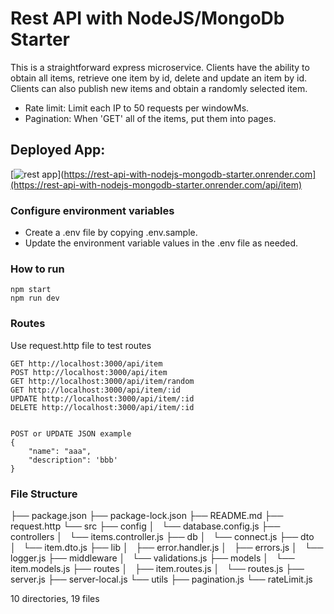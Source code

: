 # Rest API with NodeJS/MongoDb Starter


This is a straightforward express microservice. Clients have the ability to obtain all items, retrieve one item by id, delete and update an item by id. Clients can also publish new items and obtain a randomly selected item.

* Rate limit: Limit each IP to 50 requests per windowMs.
* Pagination: When 'GET' all of the items, put them into pages.


## Deployed App:

[![rest app](https://img.shields.io/badge/render-%46E3B7.svg?style=for-the-badge&logo=render&logoColor=white)](https://rest-api-with-nodejs-mongodb-starter.onrender.com](https://rest-api-with-nodejs-mongodb-starter.onrender.com/api/item)


### Configure environment variables

* Create a .env file by copying .env.sample.
* Update the environment variable values in the .env file as needed.

### How to run

```
npm start
npm run dev
```

### Routes
Use request.http file to test routes

```
GET http://localhost:3000/api/item
POST http://localhost:3000/api/item
GET http://localhost:3000/api/item/random
GET http://localhost:3000/api/item/:id
UPDATE http://localhost:3000/api/item/:id
DELETE http://localhost:3000/api/item/:id


POST or UPDATE JSON example
{
    "name": "aaa",
    "description": 'bbb'
}

```
###  File Structure
├── package.json
├── package-lock.json
├── README.md
├── request.http
└── src
    ├── config
    │   └── database.config.js
    ├── controllers
    │   └── items.controller.js
    ├── db
    │   └── connect.js
    ├── dto
    │   └── item.dto.js
    ├── lib
    │   ├── error.handler.js
    │   ├── errors.js
    │   └── logger.js
    ├── middleware
    │   └── validations.js
    ├── models
    │   └── item.models.js
    ├── routes
    │   ├── item.routes.js
    │   └── routes.js
    ├── server.js
    ├── server-local.js
    └── utils
        ├── pagination.js
        └── rateLimit.js

10 directories, 19 files
```
